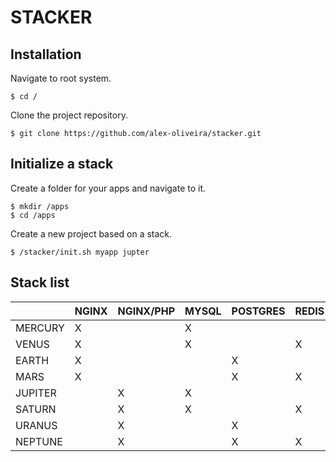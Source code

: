 # STACKER



## Installation

Navigate to root system.
````
$ cd /
````

Clone the project repository.
````
$ git clone https://github.com/alex-oliveira/stacker.git
````



## Initialize a stack

Create a folder for your apps and navigate to it.
````
$ mkdir /apps
$ cd /apps
````

Create a new project based on a stack.
````
$ /stacker/init.sh myapp jupter
````



## Stack list
|         | NGINX | NGINX/PHP | MYSQL | POSTGRES | REDIS |
|---------|-------|-----------|-------|----------|-------|
| MERCURY |   X   |           |   X   |          |       |
| VENUS   |   X   |           |   X   |          |   X   |
| EARTH   |   X   |           |       |     X    |       |
| MARS    |   X   |           |       |     X    |   X   |
| JUPITER |       |     X     |   X   |          |       |
| SATURN  |       |     X     |   X   |          |   X   |
| URANUS  |       |     X     |       |     X    |       |
| NEPTUNE |       |     X     |       |     X    |   X   |
